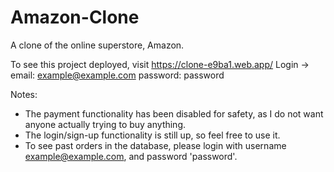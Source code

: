 # Amazon-Clone
A clone of the online superstore, Amazon. 

To see this project deployed, visit https://clone-e9ba1.web.app/
Login ->
  email: example@example.com
  password: password

Notes:

- The payment functionality has been disabled for safety, as I do not want anyone actually trying to buy anything.
- The login/sign-up functionality is still up, so feel free to use it.
- To see past orders in the database, please login with username example@example.com, and password 'password'.
